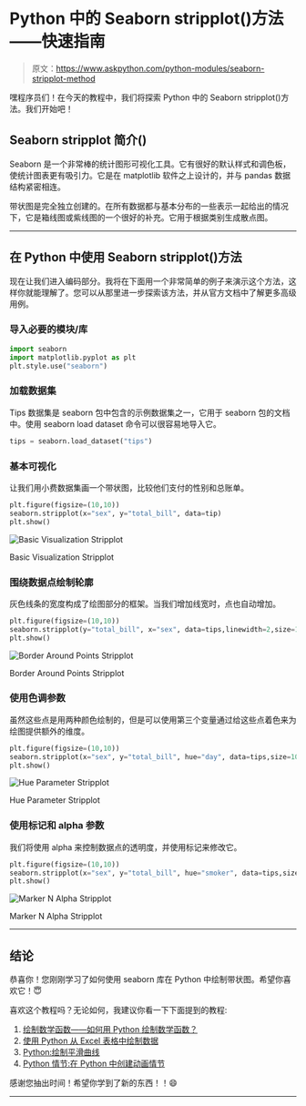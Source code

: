 # Python 中的 Seaborn stripplot()方法——快速指南

> 原文：<https://www.askpython.com/python-modules/seaborn-stripplot-method>

嘿程序员们！在今天的教程中，我们将探索 Python 中的 Seaborn stripplot()方法。我们开始吧！

## Seaborn stripplot 简介()

Seaborn 是一个非常棒的统计图形可视化工具。它有很好的默认样式和调色板，使统计图表更有吸引力。它是在 matplotlib 软件之上设计的，并与 pandas 数据结构紧密相连。

带状图是完全独立创建的。在所有数据都与基本分布的一些表示一起给出的情况下，它是箱线图或紫线图的一个很好的补充。它用于根据类别生成散点图。

* * *

## 在 Python 中使用 Seaborn stripplot()方法

现在让我们进入编码部分。我将在下面用一个非常简单的例子来演示这个方法，这样你就能理解了。您可以从那里进一步探索该方法，并从官方文档中了解更多高级用例。

### 导入必要的模块/库

```py
import seaborn
import matplotlib.pyplot as plt
plt.style.use("seaborn")

```

### 加载数据集

Tips 数据集是 seaborn 包中包含的示例数据集之一，它用于 seaborn 包的文档中。使用 seaborn load dataset 命令可以很容易地导入它。

```py
tips = seaborn.load_dataset("tips")

```

### 基本可视化

让我们用小费数据集画一个带状图，比较他们支付的性别和总账单。

```py
plt.figure(figsize=(10,10))
seaborn.stripplot(x="sex", y="total_bill", data=tip)
plt.show()

```

![Basic Visualization Stripplot](img/848c98f8d8801025131ac1c6d25cb884.png)

Basic Visualization Stripplot

### 围绕数据点绘制轮廓

灰色线条的宽度构成了绘图部分的框架。当我们增加线宽时，点也自动增加。

```py
plt.figure(figsize=(10,10))
seaborn.stripplot(y="total_bill", x="sex", data=tips,linewidth=2,size=10)
plt.show()

```

![Border Around Points Stripplot](img/f6c7e6de7d6b525e1ba10eb878dccc30.png)

Border Around Points Stripplot

### 使用色调参数

虽然这些点是用两种颜色绘制的，但是可以使用第三个变量通过给这些点着色来为绘图提供额外的维度。

```py
plt.figure(figsize=(10,10))
seaborn.stripplot(x="sex", y="total_bill", hue="day", data=tips,size=10)
plt.show()

```

![Hue Parameter Stripplot](img/3cd3351b4060811351cd7373f47766ec.png)

Hue Parameter Stripplot

### 使用标记和 alpha 参数

我们将使用 alpha 来控制数据点的透明度，并使用标记来修改它。

```py
plt.figure(figsize=(10,10))
seaborn.stripplot(x="sex", y="total_bill", hue="smoker", data=tips,size=15,marker="*",alpha=0.5)
plt.show()

```

![Marker N Alpha Stripplot](img/1b3681af725426e1f2c0d2fd1acfb66b.png)

Marker N Alpha Stripplot

* * *

## 结论

恭喜你！您刚刚学习了如何使用 seaborn 库在 Python 中绘制带状图。希望你喜欢它！😇

喜欢这个教程吗？无论如何，我建议你看一下下面提到的教程:

1.  [绘制数学函数——如何用 Python 绘制数学函数？](https://www.askpython.com/python/examples/plot-mathematical-functions)
2.  [使用 Python 从 Excel 表格中绘制数据](https://www.askpython.com/python/examples/plot-data-from-excel-sheet)
3.  [Python:绘制平滑曲线](https://www.askpython.com/python-modules/matplotlib/smooth-curves)
4.  [Python 情节:在 Python 中创建动画情节](https://www.askpython.com/python-modules/matplotlib/animated-plots)

感谢您抽出时间！希望你学到了新的东西！！😄

* * *